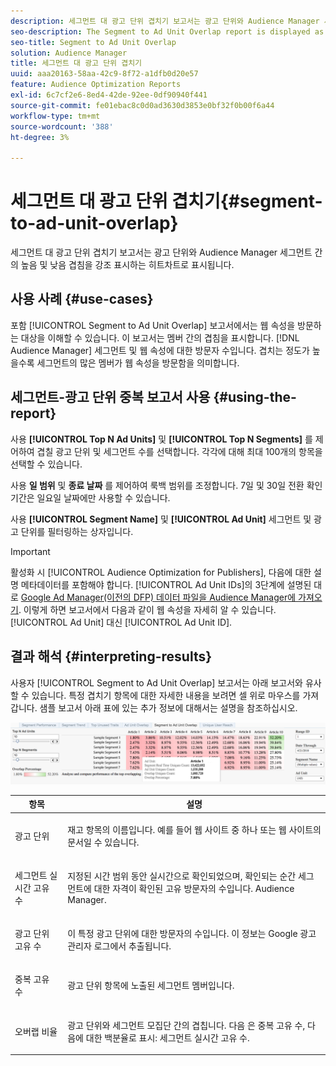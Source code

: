 ```yaml
---
description: 세그먼트 대 광고 단위 겹치기 보고서는 광고 단위와 Audience Manager 세그먼트 간의 높음 및 낮음 겹침을 강조 표시하는 히트차트로 표시됩니다.
seo-description: The Segment to Ad Unit Overlap report is displayed as a heat chart that highlights high and low overlaps between your Ad Units and Audience Manager segments.
seo-title: Segment to Ad Unit Overlap
solution: Audience Manager
title: 세그먼트 대 광고 단위 겹치기
uuid: aaa20163-58aa-42c9-8f72-a1dfb0d20e57
feature: Audience Optimization Reports
exl-id: 6c7cf2e6-8ed4-42de-92ee-0df90940f441
source-git-commit: fe01ebac8c0d0ad3630d3853e0bf32f0b00f6a44
workflow-type: tm+mt
source-wordcount: '388'
ht-degree: 3%

---
```


# 세그먼트 대 광고 단위 겹치기{#segment-to-ad-unit-overlap}

세그먼트 대 광고 단위 겹치기 보고서는 광고 단위와 Audience Manager 세그먼트 간의 높음 및 낮음 겹침을 강조 표시하는 히트차트로 표시됩니다.

## 사용 사례 {#use-cases}

포함 [!UICONTROL Segment to Ad Unit Overlap] 보고서에서는 웹 속성을 방문하는 대상을 이해할 수 있습니다. 이 보고서는 멤버 간의 겹침을 표시합니다. [!DNL Audience Manager] 세그먼트 및 웹 속성에 대한 방문자 수입니다. 겹치는 정도가 높을수록 세그먼트의 많은 멤버가 웹 속성을 방문함을 의미합니다.

## 세그먼트-광고 단위 중복 보고서 사용 {#using-the-report}

사용 **[!UICONTROL Top N Ad Units]** 및 **[!UICONTROL Top N Segments]** 를 제어하여 겹칠 광고 단위 및 세그먼트 수를 선택합니다. 각각에 대해 최대 100개의 항목을 선택할 수 있습니다.

사용 **일 범위** 및 **종료 날짜** 를 제어하여 룩백 범위를 조정합니다. 7일 및 30일 전환 확인 기간은 일요일 날짜에만 사용할 수 있습니다.

사용 **[!UICONTROL Segment Name]** 및 **[!UICONTROL Ad Unit]** 세그먼트 및 광고 단위를 필터링하는 상자입니다.

>[!IMPORTANT]
>
>활성화 시 [!UICONTROL Audience Optimization for Publishers], 다음에 대한 설명 메타데이터를 포함해야 합니다. [!UICONTROL Ad Unit IDs]의 3단계에 설명된 대로 [Google Ad Manager(이전의 DFP) 데이터 파일을 Audience Manager에 가져오기](../../../reporting/audience-optimization-reports/aor-publishers/import-dfp.md). 이렇게 하면 보고서에서 다음과 같이 웹 속성을 자세히 알 수 있습니다. [!UICONTROL Ad Unit] 대신 [!UICONTROL Ad Unit ID].

## 결과 해석 {#interpreting-results}

사용자 [!UICONTROL Segment to Ad Unit Overlap] 보고서는 아래 보고서와 유사할 수 있습니다. 특정 겹치기 항목에 대한 자세한 내용을 보려면 셀 위로 마우스를 가져갑니다. 샘플 보고서 아래 표에 있는 추가 정보에 대해서는 설명을 참조하십시오.

![](assets/publisher_segment_ad_unit_overlap.png)

<table id="table_22340F45B1B94D3796174CB30A60E212"> 
 <thead> 
  <tr> 
   <th colname="col1" class="entry"> 항목 </th> 
   <th colname="col2" class="entry"> 설명 </th> 
  </tr>
 </thead>
 <tbody> 
  <tr> 
   <td colname="col1"> <p><span class="wintitle"> 광고 단위 </span> </p> </td> 
   <td colname="col2"> <p>재고 항목의 이름입니다. 예를 들어 웹 사이트 중 하나 또는 웹 사이트의 문서일 수 있습니다. </p> </td> 
  </tr> 
  <tr> 
   <td colname="col1"> <p><span class="wintitle"> 세그먼트 실시간 고유 수</span> </p> </td> 
   <td colname="col2"> <p>지정된 시간 범위 동안 실시간으로 확인되었으며, 확인되는 순간 세그먼트에 대한 자격이 확인된 고유 방문자의 수입니다. <span class="keyword"> Audience Manager</span>. </p> </td> 
  </tr> 
  <tr> 
   <td colname="col1"> <p><span class="wintitle"> 광고 단위 고유 수</span> </p> </td> 
   <td colname="col2"> <p>이 특정 광고 단위에 대한 방문자의 수입니다. 이 정보는 Google 광고 관리자 로그에서 추출됩니다. </p> </td> 
  </tr> 
  <tr> 
   <td colname="col1"> <p><span class="wintitle"> 중복 고유 수</span> </p> </td> 
   <td colname="col2"> <p>광고 단위 항목에 노출된 세그먼트 멤버입니다. </p> </td> 
  </tr> 
  <tr> 
   <td colname="col1"> <p><span class="wintitle"> 오버랩 비율</span> </p> </td> 
   <td colname="col2"> <p>광고 단위와 세그먼트 모집단 간의 겹칩니다. 다음 은 <span class="wintitle"> 중복 고유 수</span>, 다음에 대한 백분율로 표시: <span class="wintitle"> 세그먼트 실시간 고유 수</span>. </p> </td> 
  </tr> 
 </tbody> 
</table>

